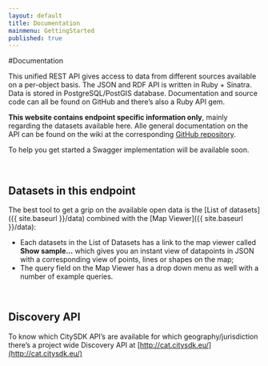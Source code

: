 ```yaml
---
layout: default
title: Documentation
mainmenu: GettingStarted
published: true
---
```


#Documentation

This unified REST API gives access to data from different sources available on a per-object basis. The JSON and RDF API is written in Ruby + Sinatra. Data is stored in PostgreSQL/PostGIS database. Documentation and source code can all be found on GitHub and there’s also a Ruby API gem.

**This website contains endpoint specific information only**, mainly regarding the datasets available here. Alle general documentation on the API can be found on the wiki at the corresponding [GitHub repository](https://github.com/waagsociety/citysdk-ld).
 
To help you get started a Swagger implementation will be available soon.

<br/>

## Datasets in this endpoint
The best tool to get a grip on the available open data is the [List of datasets]({{ site.baseurl }}/data) combined with the [Map Viewer]({{ site.baseurl }}/data):

- Each datasets in the List of Datasets has a link to the map viewer called **Show sample...** which gives you an instant view of datapoints in JSON with a corresponding view of points, lines or shapes on the map;
- The query field on the Map Viewer has a drop down menu as well with a number of example queries. 

<br/>



## Discovery API
To know which CitySDK API’s are available for which geography/jurisdiction there’s a project wide Discovery API at [http://cat.citysdk.eu/](http://cat.citysdk.eu/)

<br/>